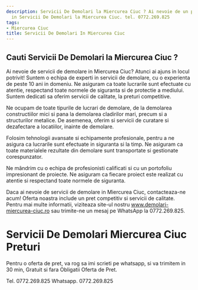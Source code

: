 ```yaml
---
description: Servicii De Demolari la Miercurea Ciuc ? Ai nevoie de un profesionist
  in Servicii De Demolari la Miercurea Ciuc. tel. 0772.269.825
tags:
- Miercurea Ciuc
title: Servicii De Demolari In Miercurea Ciuc
---
```



## Cauti Servicii De Demolari la Miercurea Ciuc ?

Ai nevoie de servicii de demolare in Miercurea Ciuc? Atunci ai ajuns in locul potrivit! Suntem o echipa de experti in servicii de demolare, cu o experienta de peste 10 ani in domeniu. Ne asiguram ca toate lucrarile sunt efectuate cu atentie, respectand toate normele de siguranta si de protectie a mediului. Suntem dedicati sa oferim servicii de calitate, la preturi competitive. 

Ne ocupam de toate tipurile de lucrari de demolare, de la demolarea constructiilor mici si pana la demolarea cladirilor mari, precum si a structurilor metalice. De asemenea, oferim si servicii de curatare si dezafectare a locatiilor, inainte de demolare. 

Folosim tehnologii avansate si echipamente profesionale, pentru a ne asigura ca lucrarile sunt efectuate in siguranta si la timp. Ne asiguram ca toate materialele rezultate din demolare sunt transportate si gestionate corespunzator. 

Ne mândrim cu o echipa de profesionisti calificati si cu un portofoliu impresionant de proiecte. Ne asiguram ca fiecare proiect este realizat cu atentie si respectand toate normele de siguranta. 

Daca ai nevoie de servicii de demolare in Miercurea Ciuc, contacteaza-ne acum! Oferta noastra include un pret competitiv si servicii de calitate. Pentru mai multe informatii, viziteaza site-ul nostru www.demolari-miercurea-ciuc.ro sau trimite-ne un mesaj pe WhatsApp la 0772.269.825.

# Servicii De Demolari Miercurea Ciuc Preturi
Pentru o oferta de pret, va rog sa imi scrieti pe whatsapp, si va trimitem in 30 min, Gratuit si fara Obligatii Oferta de Pret.

Tel. 0772.269.825
Whatsapp. 0772.269.825